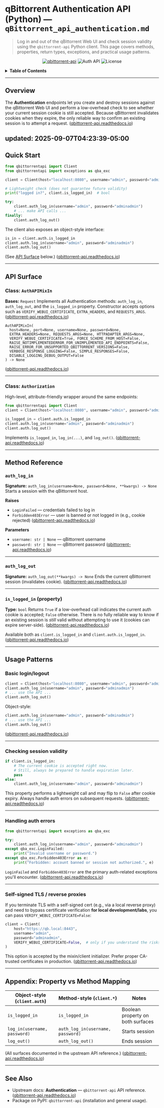 # qBittorrent Authentication API (Python) — `qBittorrent_api_authentication.md`

> Log in and out of the qBittorrent Web UI and check session validity using the `qbittorrent-api` Python client. This page covers methods, properties, return types, exceptions, and practical usage patterns.

<p align="center">
  <a href="https://pypi.org/project/qbittorrent-api/"><img alt="qbittorrent-api" src="https://img.shields.io/pypi/v/qbittorrent-api.svg"></a>
  <img alt="Auth API" src="https://img.shields.io/badge/API-Authentication-blue">
  <img alt="License" src="https://img.shields.io/badge/license-MIT-green">
</p>

<details>
<summary><strong>Table of Contents</strong></summary>

* [Overview](#overview)
* [Quick Start](#quick-start)
* [API Surface](#api-surface)

  * [Class: `AuthAPIMixIn`](#class-authapimixin)
  * [Class: `Authorization`](#class-authorization)
* [Method Reference](#method-reference)

  * [`auth_log_in`](#auth_log_in)
  * [`auth_log_out`](#auth_log_out)
  * [`is_logged_in` (property)](#is_logged_in-property)
* [Usage Patterns](#usage-patterns)

  * [Basic login/logout](#basic-loginlogout)
  * [Checking session validity](#checking-session-validity)
  * [Handling auth errors](#handling-auth-errors)
  * [Self-signed TLS / reverse proxies](#self-signed-tls--reverse-proxies)
* [Appendix: Property vs Method Mapping](#appendix-property-vs-method-mapping)
* [See Also](#see-also)

</details>

---

## Overview

The **Authentication** endpoints let you create and destroy sessions against the qBittorrent Web UI and perform a low-overhead check to see whether your current session cookie is still accepted. Because qBittorrent invalidates cookies when they expire, the only reliable way to confirm an existing session is to attempt a request. ([qbittorrent-api.readthedocs.io][1])

updated: 2025-09-07T04:23:39-05:00
---

## Quick Start

```python
from qbittorrentapi import Client
from qbittorrentapi import exceptions as qba_exc

client = Client(host="localhost:8080", username="admin", password="adminadmin")

# Lightweight check (does not guarantee future validity)
print("logged in?", client.is_logged_in)  # bool

try:
    client.auth_log_in(username="admin", password="adminadmin")
    # ... make API calls ...
finally:
    client.auth_log_out()
```

The client also exposes an object-style interface:

```python
is_in = client.auth.is_logged_in
client.auth.log_in(username="admin", password="adminadmin")
client.auth.log_out()
```

(See [API Surface](#api-surface) below.) ([qbittorrent-api.readthedocs.io][1])

---

## API Surface

### Class: `AuthAPIMixIn`

**Bases:** `Request`
Implements all Authentication methods: `auth_log_in`, `auth_log_out`, and the `is_logged_in` property. Constructor accepts options such as `VERIFY_WEBUI_CERTIFICATE`, `EXTRA_HEADERS`, and `REQUESTS_ARGS`. ([qbittorrent-api.readthedocs.io][1])

```text
AuthAPIMixIn(
  host=None, port=None, username=None, password=None,
  EXTRA_HEADERS=None, REQUESTS_ARGS=None, HTTPADAPTER_ARGS=None,
  VERIFY_WEBUI_CERTIFICATE=True, FORCE_SCHEME_FROM_HOST=False,
  RAISE_NOTIMPLEMENTEDERROR_FOR_UNIMPLEMENTED_API_ENDPOINTS=False,
  RAISE_ERROR_FOR_UNSUPPORTED_QBITTORRENT_VERSIONS=False,
  VERBOSE_RESPONSE_LOGGING=False, SIMPLE_RESPONSES=False,
  DISABLE_LOGGING_DEBUG_OUTPUT=False
) -> None
```

([qbittorrent-api.readthedocs.io][1])

---

### Class: `Authorization`

High-level, attribute-friendly wrapper around the same endpoints:

```python
from qbittorrentapi import Client
client = Client(host="localhost:8080", username="admin", password="adminadmin")

is_logged_in = client.auth.is_logged_in
client.auth.log_in(username="admin", password="adminadmin")
client.auth.log_out()
```

Implements `is_logged_in`, `log_in(...)`, and `log_out()`. ([qbittorrent-api.readthedocs.io][1])

---

## Method Reference

### `auth_log_in`

**Signature:** `auth_log_in(username=None, password=None, **kwargs) -> None`
Starts a session with the qBittorrent host.

**Raises**

* `LoginFailed` — credentials failed to log in
* `Forbidden403Error` — user is banned or not logged in (e.g., cookie rejected) ([qbittorrent-api.readthedocs.io][1])

**Parameters**

* `username: str | None` — qBittorrent username
* `password: str | None` — qBittorrent password ([qbittorrent-api.readthedocs.io][1])

---

### `auth_log_out`

**Signature:** `auth_log_out(**kwargs) -> None`
Ends the current qBittorrent session (invalidates cookie). ([qbittorrent-api.readthedocs.io][1])

---

### `is_logged_in` (property)

**Type:** `bool`
Returns `True` if a low-overhead call indicates the current auth cookie is accepted; `False` otherwise. There is no fully reliable way to know if an existing session is *still* valid without attempting to use it (cookies can expire server-side). ([qbittorrent-api.readthedocs.io][1])

Available both as `client.is_logged_in` and `client.auth.is_logged_in`. ([qbittorrent-api.readthedocs.io][1])

---

## Usage Patterns

### Basic login/logout

```python
client = Client(host="localhost:8080", username="admin", password="adminadmin")
client.auth_log_in(username="admin", password="adminadmin")
# ... use the API ...
client.auth_log_out()
```

Object-style:

```python
client.auth.log_in(username="admin", password="adminadmin")
# ... use the API ...
client.auth.log_out()
```

([qbittorrent-api.readthedocs.io][1])

---

### Checking session validity

```python
if client.is_logged_in:
    # The current cookie is accepted right now.
    # Still, always be prepared to handle expiration later.
    pass
else:
    client.auth_log_in(username="admin", password="adminadmin")
```

This property performs a lightweight call and may flip to `False` after cookie expiry. Always handle auth errors on subsequent requests. ([qbittorrent-api.readthedocs.io][1])

---

### Handling auth errors

```python
from qbittorrentapi import exceptions as qba_exc

try:
    client.auth_log_in(username="admin", password="adminadmin")
except qba_exc.LoginFailed:
    print("Invalid username or password.")
except qba_exc.Forbidden403Error as e:
    print("Forbidden: account banned or session not authorized.", e)
```

`LoginFailed` and `Forbidden403Error` are the primary auth-related exceptions you'll encounter. ([qbittorrent-api.readthedocs.io][1])

---

### Self-signed TLS / reverse proxies

If you terminate TLS with a self-signed cert (e.g., via a local reverse proxy) and need to bypass certificate verification **for local development/labs**, you can pass `VERIFY_WEBUI_CERTIFICATE=False`:

```python
client = Client(
    host="https://qb.local:8443",
    username="admin",
    password="adminadmin",
    VERIFY_WEBUI_CERTIFICATE=False,  # only if you understand the risks
)
```

This option is accepted by the mixin/client initializer. Prefer proper CA-trusted certificates in production. ([qbittorrent-api.readthedocs.io][1])

---

## Appendix: Property vs Method Mapping

| Object-style (`client.auth`) | Method-style (`client.*`)         | Notes                             |
| ---------------------------- | --------------------------------- | --------------------------------- |
| `is_logged_in`               | `is_logged_in`                    | Boolean property on both surfaces |
| `log_in(username, password)` | `auth_log_in(username, password)` | Starts session                    |
| `log_out()`                  | `auth_log_out()`                  | Ends session                      |

(All surfaces documented in the upstream API reference.) ([qbittorrent-api.readthedocs.io][1])

---

## See Also

* Upstream docs: **Authentication** — `qbittorrent-api` API reference. ([qbittorrent-api.readthedocs.io][1])
* Package on PyPI: `qbittorrent-api` (installation and general usage).

[1]: https://qbittorrent-api.readthedocs.io/en/latest/apidoc/auth.html "Authentication - qbittorrent-api 2025.7.1.dev4+g4fc2ae4 documentation"
